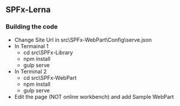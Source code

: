 ## SPFx-Lerna

### Building the code
* Change Site Url in src\SPFx-WebPart\Config\serve.json
* In Termainal 1
    * cd src\SPFx-Library
    * npm install
    * gulp serve
* In Terminal 2
    * cd src\SPFx-WebPart
    * npm install
    * gulp serve
* Edit the page (NOT online workbench) and add Sample WebPart